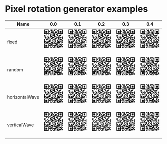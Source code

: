 # Pixel rotation generator examples

| Name |  0.0  |  0.1  |  0.2  |  0.3  |  0.4  |
|------|-------|-------|-------|-------|-------|
| fixed | <a href="./images/rotation-fixed-0.0.png"><img src="./images/rotation-fixed-0.0.png" width="120" /></a> &nbsp;| <a href="./images/rotation-fixed-0.1.png"><img src="./images/rotation-fixed-0.1.png" width="120" /></a> &nbsp;| <a href="./images/rotation-fixed-0.2.png"><img src="./images/rotation-fixed-0.2.png" width="120" /></a> &nbsp;| <a href="./images/rotation-fixed-0.3.png"><img src="./images/rotation-fixed-0.3.png" width="120" /></a> &nbsp;| <a href="./images/rotation-fixed-0.4.png"><img src="./images/rotation-fixed-0.4.png" width="120" /></a> &nbsp; |
| random | <a href="./images/rotation-random-0.0.png"><img src="./images/rotation-random-0.0.png" width="120" /></a> &nbsp;| <a href="./images/rotation-random-0.1.png"><img src="./images/rotation-random-0.1.png" width="120" /></a> &nbsp;| <a href="./images/rotation-random-0.2.png"><img src="./images/rotation-random-0.2.png" width="120" /></a> &nbsp;| <a href="./images/rotation-random-0.3.png"><img src="./images/rotation-random-0.3.png" width="120" /></a> &nbsp;| <a href="./images/rotation-random-0.4.png"><img src="./images/rotation-random-0.4.png" width="120" /></a> &nbsp; |
| horizontalWave | <a href="./images/rotation-horizontalWave-0.0.png"><img src="./images/rotation-horizontalWave-0.0.png" width="120" /></a> &nbsp;| <a href="./images/rotation-horizontalWave-0.1.png"><img src="./images/rotation-horizontalWave-0.1.png" width="120" /></a> &nbsp;| <a href="./images/rotation-horizontalWave-0.2.png"><img src="./images/rotation-horizontalWave-0.2.png" width="120" /></a> &nbsp;| <a href="./images/rotation-horizontalWave-0.3.png"><img src="./images/rotation-horizontalWave-0.3.png" width="120" /></a> &nbsp;| <a href="./images/rotation-horizontalWave-0.4.png"><img src="./images/rotation-horizontalWave-0.4.png" width="120" /></a> &nbsp; |
| verticalWave | <a href="./images/rotation-verticalWave-0.0.png"><img src="./images/rotation-verticalWave-0.0.png" width="120" /></a> &nbsp;| <a href="./images/rotation-verticalWave-0.1.png"><img src="./images/rotation-verticalWave-0.1.png" width="120" /></a> &nbsp;| <a href="./images/rotation-verticalWave-0.2.png"><img src="./images/rotation-verticalWave-0.2.png" width="120" /></a> &nbsp;| <a href="./images/rotation-verticalWave-0.3.png"><img src="./images/rotation-verticalWave-0.3.png" width="120" /></a> &nbsp;| <a href="./images/rotation-verticalWave-0.4.png"><img src="./images/rotation-verticalWave-0.4.png" width="120" /></a> &nbsp; |
